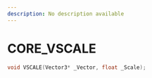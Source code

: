 ```yaml
---
description: No description available 
---
```


# CORE\_VSCALE

```cpp
void VSCALE(Vector3* _Vector, float _Scale);
```